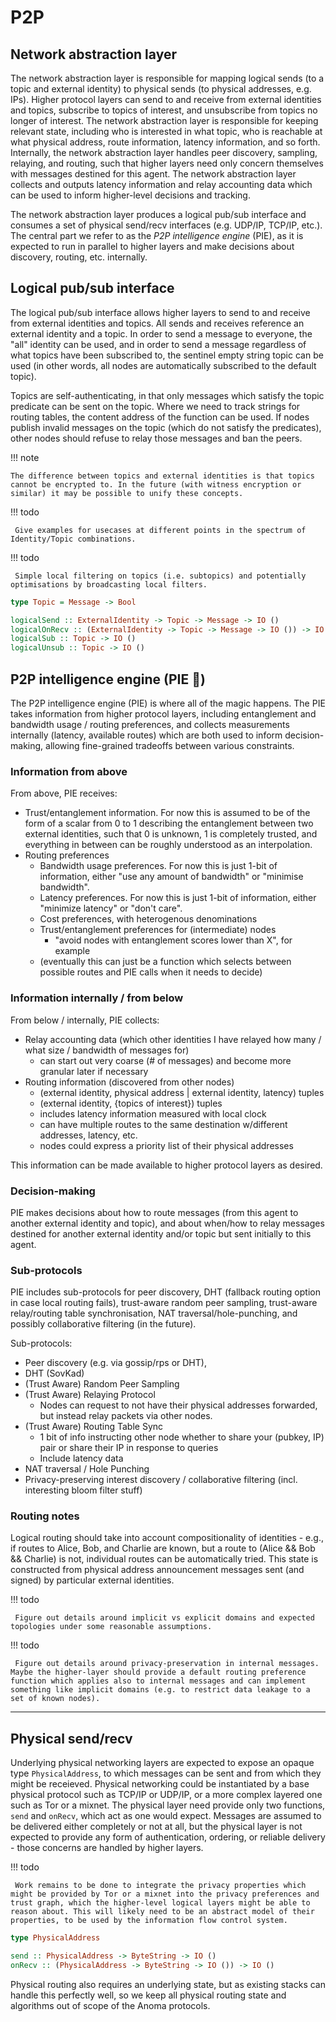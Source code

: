 # P2P

## Network abstraction layer

The network abstraction layer is responsible for mapping logical sends (to a topic and external identity) to physical sends (to physical addresses, e.g. IPs). Higher protocol layers can send to and receive from external identities and topics, subscribe to topics of interest, and unsubscribe from topics no longer of interest. The network abstraction layer is responsible for keeping relevant state, including who is interested in what topic, who is reachable at what physical address, route information, latency information, and so forth. Internally, the network abstraction layer handles peer discovery, sampling, relaying, and routing, such that higher layers need only concern themselves with messages destined for this agent. The network abstraction layer collects and outputs latency information and relay accounting data which can be used to inform higher-level decisions and tracking.

The network abstraction layer produces a logical pub/sub interface and consumes a set of physical send/recv interfaces (e.g. UDP/IP, TCP/IP, etc.). The central part we refer to as the _P2P intelligence engine_ (PIE), as it is expected to run in parallel to higher layers and make decisions about discovery, routing, etc. internally.

## Logical pub/sub interface

The logical pub/sub interface allows higher layers to send to and receive from external identities and topics. All sends and receives reference an external identity and a topic. In order to send a message to everyone, the "all" identity can be used, and in order to send a message regardless of what topics have been subscribed to, the sentinel empty string topic can be used (in other words, all nodes are automatically subscribed to the default topic).

Topics are self-authenticating, in that only messages which satisfy the topic predicate can be sent on the topic. Where we need to track strings for routing tables, the content address of the function can be used. If nodes publish invalid messages on the topic (which do not satisfy the predicates), other nodes should refuse to relay those messages and ban the peers.

!!! note

    The difference between topics and external identities is that topics cannot be encrypted to. In the future (with witness encryption or similar) it may be possible to unify these concepts.

!!! todo

     Give examples for usecases at different points in the spectrum of Identity/Topic combinations.


!!! todo

     Simple local filtering on topics (i.e. subtopics) and potentially optimisations by broadcasting local filters.

```haskell
type Topic = Message -> Bool

logicalSend :: ExternalIdentity -> Topic -> Message -> IO ()
logicalOnRecv :: (ExternalIdentity -> Topic -> Message -> IO ()) -> IO () -- note: clarify notation for callback functions
logicalSub :: Topic -> IO ()
logicalUnsub :: Topic -> IO ()
```

## P2P intelligence engine (PIE 🥧)

The P2P intelligence engine (PIE) is where all of the magic happens. The PIE takes information from higher protocol layers, including entanglement and bandwidth usage / routing preferences, and collects measurements internally (latency, available routes) which are both used to inform decision-making, allowing fine-grained tradeoffs between various constraints.

### Information from above

From above, PIE receives:
- Trust/entanglement information. For now this is assumed to be of the form of a scalar from 0 to 1 describing the entanglement between two external identities, such that 0 is unknown, 1 is completely trusted, and everything in between can be roughly understood as an interpolation.
- Routing preferences
    - Bandwidth usage preferences. For now this is just 1-bit of information, either "use any amount of bandwidth" or "minimise bandwidth".
    - Latency preferences. For now this is just 1-bit of information, either "minimize latency" or "don't care".
    - Cost preferences, with heterogenous denominations
    - Trust/entanglement preferences for (intermediate) nodes
        - "avoid nodes with entanglement scores lower than X", for example
    - (eventually this can just be a function which selects between possible routes and PIE calls when it needs to decide)

### Information internally / from below

From below / internally, PIE collects:
- Relay accounting data (which other identities I have relayed how many / what size / bandwidth of messages for)
    - can start out very coarse (# of messages) and become more granular later if necessary
- Routing information (discovered from other nodes)
    - (external identity, physical address | external identity, latency) tuples
    - (external identity, {topics of interest}) tuples
    - includes latency information measured with local clock
    - can have multiple routes to the same destination w/different addresses, latency, etc.
    - nodes could express a priority list of their physical addresses

This information can be made available to higher protocol layers as desired.

### Decision-making

PIE makes decisions about how to route messages (from this agent to another external identity and topic), and about when/how to relay messages destined for another external identity and/or topic but sent initially to this agent.

### Sub-protocols

PIE includes sub-protocols for peer discovery, DHT (fallback routing option in case local routing fails), trust-aware random peer sampling, trust-aware relay/routing table synchronisation, NAT traversal/hole-punching, and possibly collaborative filtering (in the future).

Sub-protocols:
- Peer discovery (e.g. via gossip/rps or DHT),
- DHT (SovKad)
- (Trust Aware) Random Peer Sampling
- (Trust Aware) Relaying Protocol
    - Nodes can request to not have their physical addresses forwarded, but instead relay packets via other nodes.
- (Trust Aware) Routing Table Sync
  - 1 bit of info instructing other node whether to share your (pubkey, IP) pair or share their IP in response to queries
  - Include latency data
 - NAT traversal / Hole Punching
 - Privacy-preserving interest discovery / collaborative filtering (incl. interesting bloom filter stuff)

### Routing notes

Logical routing should take into account compositionality of identities - e.g., if routes to Alice, Bob, and Charlie are known, but a route to (Alice && Bob && Charlie) is not, individual routes can be automatically tried. This state is constructed from physical address announcement messages sent (and signed) by particular external identities.

!!! todo

     Figure out details around implicit vs explicit domains and expected topologies under some reasonable assumptions.


!!! todo

     Figure out details around privacy-preservation in internal messages. Maybe the higher-layer should provide a default routing preference function which applies also to internal messages and can implement something like implicit domains (e.g. to restrict data leakage to a set of known nodes).

---

## Physical send/recv

Underlying physical networking layers are expected to expose an opaque type `PhysicalAddress`, to which messages can be sent and from which they might be receieved. Physical networking could be instantiated by a base physical protocol such as TCP/IP or UDP/IP, or a more complex layered one such as Tor or a mixnet. The physical layer need provide only two functions, `send` and `onRecv`, which act as one would expect. Messages are assumed to be delivered either completely or not at all, but the physical layer is not expected to provide any form of authentication, ordering, or reliable delivery - those concerns are handled by higher layers.

!!! todo

     Work remains to be done to integrate the privacy properties which might be provided by Tor or a mixnet into the privacy preferences and  trust graph, which the higher-level logical layers might be able to reason about. This will likely need to be an abstract model of their properties, to be used by the information flow control system.

```haskell
type PhysicalAddress

send :: PhysicalAddress -> ByteString -> IO ()
onRecv :: (PhysicalAddress -> ByteString -> IO ()) -> IO ()
```

Physical routing also requires an underlying state, but as existing stacks can handle this perfectly well, so we keep all physical routing state and algorithms out of scope of the Anoma protocols.
